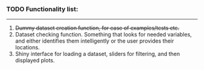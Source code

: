 
### TODO Functionality list:

---
  
1. ~~Dummy dataset creation function, for ease of examples/tests etc.~~
2. Dataset checking function. Something that looks for needed variables, and 
either identifies them intelligently or the user provides their locations.
3. Shiny interface for loading a dataset, sliders for filtering, and then 
displayed plots. 